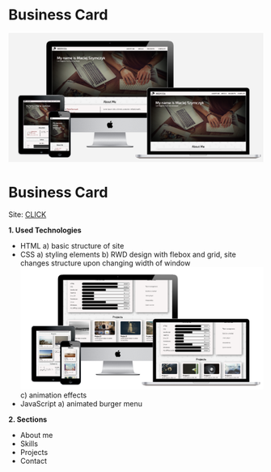 # Business Card

![RWD view](img/readme1.png)
# Business Card

Site: [CLICK](https://czajnero.github.io/BusinessCardNew/)

**1. Used Technologies**
- HTML
  a) basic structure of site
- CSS
  a) styling elements
  b) RWD design with flebox and grid, site changes structure upon changing width of window
  ![RWD2](img/readme2.png)
  c) animation effects
- JavaScript
  a) animated burger menu

**2. Sections**
- About me 
- Skills
- Projects
- Contact 

